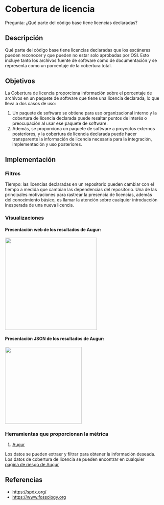 # Cobertura de licencia

Pregunta: ¿Qué parte del código base tiene licencias declaradas?

## Descripción
Qué parte del código base tiene licencias declaradas que los escáneres pueden reconocer y que pueden no estar solo aprobadas por OSI. Esto incluye tanto los archivos fuente de software como de documentación y se representa como un porcentaje de la cobertura total.

## Objetivos
La Cobertura de licencia proporciona información sobre el porcentaje de archivos en un paquete de software que tiene una licencia declarada, lo que lleva a dos casos de uso:
1. Un paquete de software se obtiene para uso organizacional interno y la cobertura de licencia declarada puede resaltar puntos de interés o preocupación al usar ese paquete de software.
2. Además, se proporciona un paquete de software a proyectos externos posteriores, y la cobertura de licencia declarada puede hacer transparente la información de licencia necesaria para la integración, implementación y uso posteriores.

## Implementación

### Filtros
Tiempo: las licencias declaradas en un repositorio pueden cambiar con el tiempo a medida que cambian las dependencias del repositorio. Una de las principales motivaciones para rastrear la presencia de licencias, además del conocimiento básico, es llamar la atención sobre cualquier introducción inesperada de una nueva licencia.

### Visualizaciones

#### Presentación web de los resultados de Augur:
<img src="https://i.imgur.com/f0kuJlP.png" width="300" />

#### Presentación JSON de los resultados de Augur:
<img src="https://i.imgur.com/Xyxm3q3.jpg" width="250" />

### Herramientas que proporcionan la métrica
 1. [Augur](https://github.com/chaoss/augur)

Los datos se pueden extraer y filtrar para obtener la información deseada. Los datos de cobertura de licencia se pueden encontrar en cualquier [página de riesgo de Augur](http://augur.osshealth.io/repo/Zephyr-RTOS/zephyr/risk)

## Referencias
* https://spdx.org/
* https://www.fossology.org
